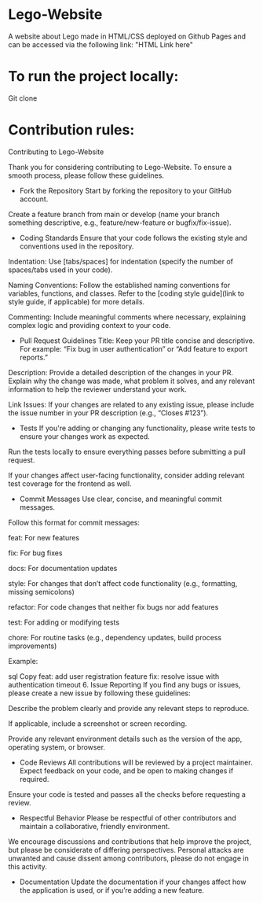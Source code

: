 # Lego-Website
A website about Lego made in HTML/CSS deployed on Github Pages and can be accessed via the following link: "HTML Link here"

# To run the project locally:
Git clone <repo html URL>

# Contribution rules:
Contributing to Lego-Website

Thank you for considering contributing to Lego-Website. To ensure a smooth process, please follow these guidelines.

- Fork the Repository
Start by forking the repository to your GitHub account.

Create a feature branch from main or develop (name your branch something descriptive, e.g., feature/new-feature or bugfix/fix-issue).

- Coding Standards
Ensure that your code follows the existing style and conventions used in the repository.

Indentation: Use [tabs/spaces] for indentation (specify the number of spaces/tabs used in your code).

Naming Conventions: Follow the established naming conventions for variables, functions, and classes. Refer to the [coding style guide](link to style guide, if applicable) for more details.

Commenting: Include meaningful comments where necessary, explaining complex logic and providing context to your code.

- Pull Request Guidelines
Title: Keep your PR title concise and descriptive. For example: “Fix bug in user authentication” or “Add feature to export reports.”

Description: Provide a detailed description of the changes in your PR. Explain why the change was made, what problem it solves, and any relevant information to help the reviewer understand your work.

Link Issues: If your changes are related to any existing issue, please include the issue number in your PR description (e.g., “Closes #123”).

- Tests
If you're adding or changing any functionality, please write tests to ensure your changes work as expected.

Run the tests locally to ensure everything passes before submitting a pull request.

If your changes affect user-facing functionality, consider adding relevant test coverage for the frontend as well.

- Commit Messages
Use clear, concise, and meaningful commit messages.

Follow this format for commit messages:

feat: For new features

fix: For bug fixes

docs: For documentation updates

style: For changes that don’t affect code functionality (e.g., formatting, missing semicolons)

refactor: For code changes that neither fix bugs nor add features

test: For adding or modifying tests

chore: For routine tasks (e.g., dependency updates, build process improvements)

Example:

sql
Copy
feat: add user registration feature
fix: resolve issue with authentication timeout
6. Issue Reporting
If you find any bugs or issues, please create a new issue by following these guidelines:

Describe the problem clearly and provide any relevant steps to reproduce.

If applicable, include a screenshot or screen recording.

Provide any relevant environment details such as the version of the app, operating system, or browser.

- Code Reviews
All contributions will be reviewed by a project maintainer. Expect feedback on your code, and be open to making changes if required.

Ensure your code is tested and passes all the checks before requesting a review.

- Respectful Behavior
Please be respectful of other contributors and maintain a collaborative, friendly environment.

We encourage discussions and contributions that help improve the project, but please be considerate of differing perspectives. Personal attacks are unwanted and cause dissent among contributors, please do not engage in this activity.

- Documentation
Update the documentation if your changes affect how the application is used, or if you’re adding a new feature.

